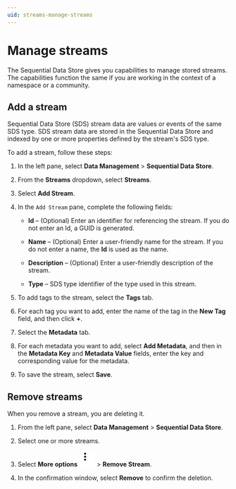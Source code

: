 ```yaml
---
uid: streams-manage-streams
---
```


# Manage streams

The Sequential Data Store gives you capabilities to manage stored streams. The capabilities function the same if you are working in the context of a namespace or a community. 

## Add a stream

Sequential Data Store (SDS) stream data are values or events of the same SDS type. SDS stream data are stored in the Sequential Data Store and indexed by one or more properties defined by the stream's SDS type. 

To add a stream, follow these steps:

1. In the left pane, select **Data Management** > **Sequential Data Store**.
   
1. From the **Streams** dropdown, select **Streams**.
 
1. Select **Add Stream**.

1. In the `Add Stream` pane, complete the following fields:

   - **Id** &ndash; (Optional) Enter an identifier for referencing the stream. If you do not enter an Id, a GUID is generated.

   - **Name** &ndash; (Optional) Enter a user-friendly name for the stream. If you do not enter a name, the **Id** is used as the name. 

   - **Description** &ndash; (Optional) Enter a user-friendly description of the stream.

   - **Type** &ndash; SDS type identifier of the type used in this stream.

1. To add tags to the stream, select the **Tags** tab.

1. For each tag you want to add, enter the name of the tag in the **New Tag** field, and then click **+**. 

1. Select the **Metadata** tab.

1. For each metadata you want to add, select **Add Metadata**, and then in the **Metadata Key** and **Metadata Value** fields, enter the key and corresponding value for the metadata.

1. To save the stream, select **Save**.

## Remove streams

When you remove a stream, you are deleting it.

1. From the left pane, select **Data Management** > **Sequential Data Store**.

1. Select one or more streams.

1. Select **More options** ![More options icon](../../../_icons/dots-vertical.svg) > **Remove Stream**.

1. In the confirmation window, select **Remove** to confirm the deletion.
